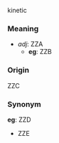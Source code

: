 kinetic
### Meaning
+ _adj_: ZZA
    + __eg__: ZZB

### Origin

ZZC

### Synonym

__eg__: ZZD

+ ZZE



